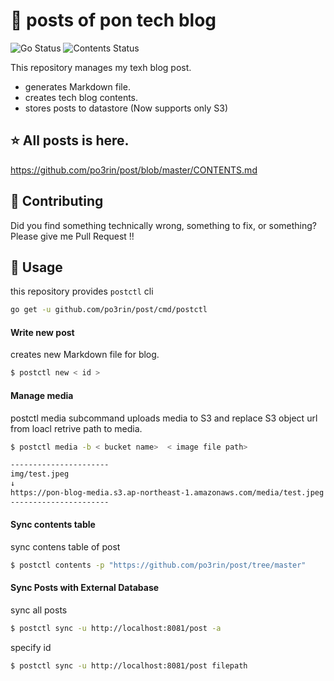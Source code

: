 # :pencil: posts of pon tech blog

![Go Status](https://github.com/po3rin/post/workflows/Go%20Status/badge.svg) ![Contents Status](https://github.com/po3rin/post/workflows/Contents%20Status/badge.svg)

This repository manages my texh blog post.
* generates Markdown file.
* creates tech blog contents.
* stores posts to datastore (Now supports only S3)

## :star: All posts  is here.
https://github.com/po3rin/post/blob/master/CONTENTS.md

## :triangular_flag_on_post: Contributing

Did you find something technically wrong, something to fix, or something? Please give me Pull Request !!

## :triangular_ruler: Usage

this repository provides ```postctl``` cli

```bash
go get -u github.com/po3rin/post/cmd/postctl
```

#### Write new post

creates new Markdown file for blog.

```bash
$ postctl new < id >
```

#### Manage media

postctl media subcommand uploads media to S3 and replace S3 object url from loacl retrive path to media.

```bash
$ postctl media -b < bucket name>  < image file path>

----------------------
img/test.jpeg
↓
https://pon-blog-media.s3.ap-northeast-1.amazonaws.com/media/test.jpeg
----------------------
```

#### Sync contents table

sync contens table of post

```bash
$ postctl contents -p "https://github.com/po3rin/post/tree/master"
```

#### Sync Posts with External Database

sync all posts

```bash
$ postctl sync -u http://localhost:8081/post -a
```

specify id

```bash
$ postctl sync -u http://localhost:8081/post filepath
```
